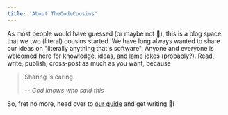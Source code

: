 ```yaml
---
title: 'About TheCodeCousins'
---
```


As most people would have guessed (or maybe not 🤔), this is a blog space that we two (literal) cousins started.
We have long always wanted to share our ideas on "literally anything that's software".
Anyone and everyone is welcomed here for knowledge, ideas, and lame jokes (probably?).
Read, write, publish, cross-post as much as you want, because

> Sharing is caring.
>
> -- <cite>God knows who said this</cite>

So, fret no more, head over to [our guide](/contribute) and get writing 🎉!
